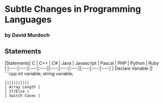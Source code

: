 # Subtle Changes in Programming Languages

### by David Murdoch

## Statements

|Statements| C | C++ | C# | Java | Javascript | Pascal | PHP | Python | Ruby |
|:---:|:---:|:---:|:---:||:---:|:---:|:---:||:---:|:---:|:---:|
| Declare Variable || ```cpp
int variable;
string variable;
```
|||||||||||
| Array Length |
| If/Else |
| Switch Cases |


